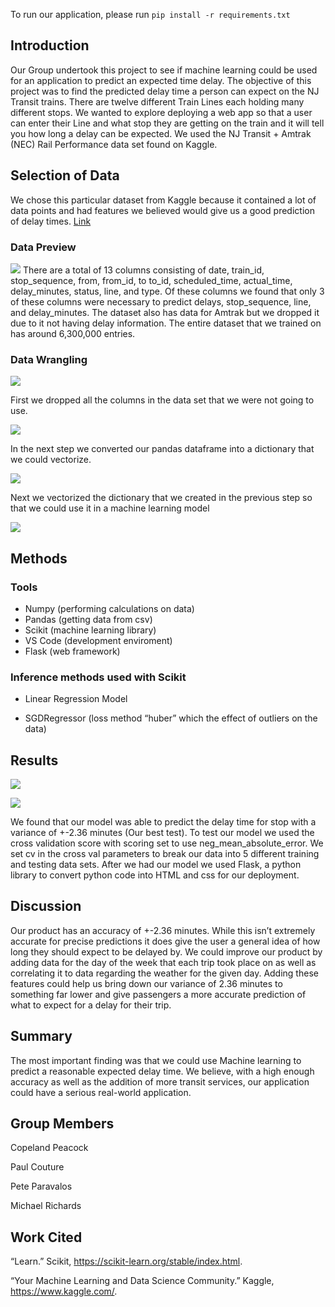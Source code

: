 To run our application, please run `pip install -r requirements.txt`
## Introduction

Our Group undertook this project to see if machine learning could be used for an application to predict an expected time delay.
The objective of this project was to find the predicted delay time a person can expect on the NJ Transit trains. There are twelve different Train Lines each holding many different stops. We wanted to explore deploying a web app so that a user can enter their Line and what stop they are getting on the train and it will tell you how long a delay can be expected. We used the NJ Transit + Amtrak (NEC) Rail Performance data set found on Kaggle.

## Selection of Data

We chose this particular dataset from Kaggle because it contained a lot of data points and had features we believed would give us a good prediction of delay times. [Link](https://www.kaggle.com/pranavbadami/nj-transit-amtrak-nec-performance)

### Data Preview

![](./assets/datapreview.png)
There are a total of 13 columns consisting of date, train_id, stop_sequence, from, from_id, to to_id, scheduled_time, actual_time, delay_minutes, status, line, and type. Of these columns we found that only 3 of these columns were necessary to predict delays, stop_sequence, line, and delay_minutes. The dataset also has data for Amtrak but we dropped it due to it not having delay information. The entire dataset that we trained on has around 6,300,000 entries.

### Data Wrangling

![](./assets/datawrangling.png)

First we dropped all the columns in the data set that we were not going to use.

![](./assets/datadrop.png)

In the next step we converted our pandas dataframe into a dictionary that we could vectorize.

![](./assets/datavectorize.png)

Next we vectorized the dictionary that we created in the previous step so that we could use it in a machine learning model

![](./assets/datatrain.png)

## Methods

### Tools

- Numpy (performing calculations on data)
- Pandas (getting data from csv)
- Scikit (machine learning library)
- VS Code (development enviroment)
- Flask (web framework)

### Inference methods used with Scikit

- Linear Regression Model

* SGDRegressor (loss method “huber” which the effect of outliers on the data)

## Results

![](./assets/deploy.png)

![](./assets/test.png)

We found that our model was able to predict the delay time for stop with a variance of +-2.36 minutes (Our best test). To test our model we used the cross validation score with scoring set to use neg_mean_absolute_error. We set cv in the cross val parameters to break our data into 5 different training and testing data sets. After we had our model we used Flask, a python library to convert python code into HTML and css for our deployment.

## Discussion

Our product has an accuracy of +-2.36 minutes. While this isn’t extremely accurate for precise predictions it does give the user a general idea of how long they should expect to be delayed by. We could improve our product by adding data for the day of the week that each trip took place on as well as correlating it to data regarding the weather for the given day. Adding these features could help us bring down our variance of 2.36 minutes to something far lower and give passengers a more accurate prediction of what to expect for a delay for their trip.

## Summary

The most important finding was that we could use Machine learning to predict a reasonable expected delay time. We believe, with a high enough accuracy as well as the addition of more transit services, our application could have a serious real-world application.

## Group Members

Copeland Peacock

Paul Couture

Pete Paravalos

Michael Richards

## Work Cited

“Learn.” Scikit, https://scikit-learn.org/stable/index.html.

“Your Machine Learning and Data Science Community.” Kaggle, https://www.kaggle.com/.
